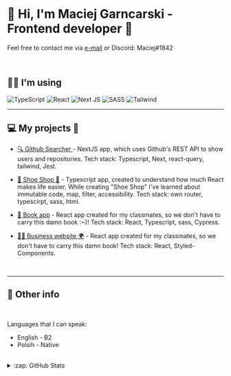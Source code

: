 # 👋 Hi, I'm Maciej Garncarski - Frontend developer 🗿

Feel free to contact me via <a href="mailto:maciejg0220@gmail.com">e-mail</a> or Discord: Maciej#1842

<br/> 

## 👨‍💻 I'm using
![TypeScript](https://img.shields.io/badge/typescript-%23007ACC.svg?style=for-the-badge&logo=typescript&logoColor=white)
![React](https://img.shields.io/badge/react-424242?style=for-the-badge&logo=react&logoColor=%2361DAFB)
![Next JS](https://img.shields.io/badge/Next-gray?style=for-the-badge&logo=next.js&logoColor=white)
![SASS](https://img.shields.io/badge/Sass-CC6699?style=for-the-badge&logo=sass&logoColor=white)
![Tailwind](https://img.shields.io/badge/Tailwind-0ea5e9?style=for-the-badge&logo=tailwind-css&logoColor=white)

---

## 💻 My projects 👷
 

- [🔍 Github Searcher ]("https://github.com/MaciejGarncarski/github-searcher") - NextJS app, which uses Github's REST API to show users and repositories. Tech stack: Typescript, Next, react-query, tailwind, Jest.
  
- [👟 Shoe Shop 🛒]("https://github.com/MaciejGarncarski/shoe-shop") - Typescript app, created to understand how much React makes life easier. While creating "Shoe Shop" I've learned about immutable code, map, filter, accessibility. Tech stack: own router, typescirpt, sass, html.
  
- [📖 Book app]("https://github.com/MaciejGarncarski/github-searcher") - React app created for my classmates, so we don't have to carry this damn book :~)! Tech stack: React, Typescript, sass, Cypress.

- [🧑‍💼 Business website 🌍]("https://github.com/MaciejGarncarski/Buisness-Website") - React app created for my classmates, so we don't have to carry this damn book! Tech stack: React, Styled-Components.
<br />

---

## 🥸 Other info

<br />


Languages that I can speak:
- English - B2
- Polsih - Native

<br />


<details>
  <summary>:zap: GitHub Stats</summary>
    <img align="left" alt="MaciejGarncarski's GitHub Stats" src="https://github-readme-stats.vercel.app/api?username=MaciejGarncarski&show_icons=true&hide_border=false&title_color=ff652f&icon_color=FFE400&bg_color=09131B&text_color=ffffff&border_color=0c1a25" />
</details>